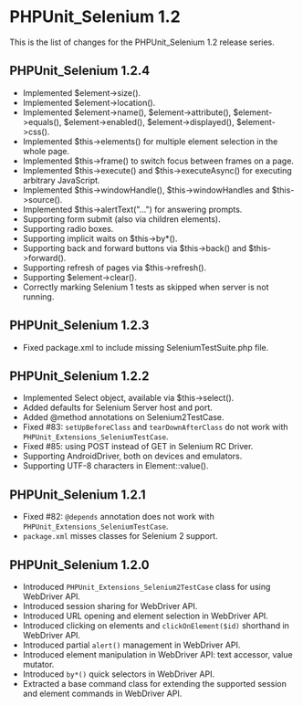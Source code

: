 PHPUnit_Selenium 1.2
====================

This is the list of changes for the PHPUnit_Selenium 1.2 release series.

PHPUnit_Selenium 1.2.4
----------------------

* Implemented $element->size().
* Implemented $element->location().
* Implemented $element->name(), $element->attribute(), $element->equals(), $element->enabled(), $element->displayed(), $element->css().
* Implemented $this->elements() for multiple element selection in the whole page.
* Implemented $this->frame() to switch focus between frames on a page.
* Implemented $this->execute() and $this->executeAsync() for executing arbitrary JavaScript.
* Implemented $this->windowHandle(), $this->windowHandles and $this->source().
* Implemented $this->alertText("...") for answering prompts.
* Supporting form submit (also via children elements).
* Supporting radio boxes.
* Supporting implicit waits on $this->by*().
* Supporting back and forward buttons via $this->back() and $this->forward().
* Supporting refresh of pages via $this->refresh().
* Supporting $element->clear().
* Correctly marking Selenium 1 tests as skipped when server is not running.

PHPUnit_Selenium 1.2.3
----------------------

* Fixed package.xml to include missing SeleniumTestSuite.php file.

PHPUnit_Selenium 1.2.2
----------------------

* Implemented Select object, available via $this->select().
* Added defaults for Selenium Server host and port.
* Added @method annotations on Selenium2TestCase.
* Fixed #83: `setUpBeforeClass` and `tearDownAfterClass` do not work with `PHPUnit_Extensions_SeleniumTestCase`.
* Fixed #85: using POST instead of GET in Selenium RC Driver.
* Supporting AndroidDriver, both on devices and emulators.
* Supporting UTF-8 characters in Element::value().

PHPUnit_Selenium 1.2.1
----------------------

* Fixed #82: `@depends` annotation does not work with `PHPUnit_Extensions_SeleniumTestCase`.
* `package.xml` misses classes for Selenium 2 support.

PHPUnit_Selenium 1.2.0
----------------------

* Introduced `PHPUnit_Extensions_Selenium2TestCase` class for using WebDriver API.
* Introduced session sharing for WebDriver API.
* Introduced URL opening and element selection in WebDriver API.
* Introduced clicking on elements and `clickOnElement($id)` shorthand in WebDriver API.
* Introduced partial `alert()` management in WebDriver API.
* Introduced element manipulation in WebDriver API: text accessor, value mutator.
* Introduced `by*()` quick selectors in WebDriver API.
* Extracted a base command class for extending the supported session and element commands in WebDriver API.
